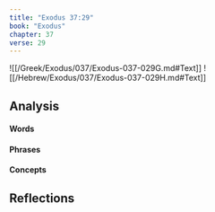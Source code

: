 ```yaml
---
title: "Exodus 37:29"
book: "Exodus"
chapter: 37
verse: 29
---
```

![[/Greek/Exodus/037/Exodus-037-029G.md#Text]]
![[/Hebrew/Exodus/037/Exodus-037-029H.md#Text]]

## Analysis

#### Words

#### Phrases

#### Concepts

## Reflections
